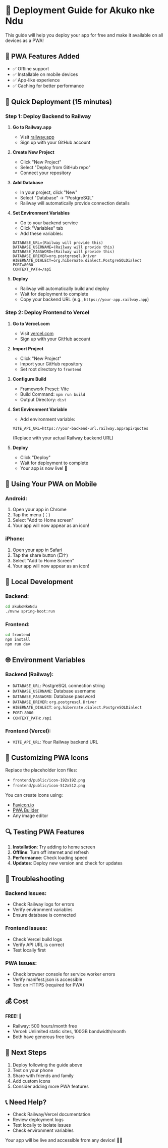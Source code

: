 # 🚀 Deployment Guide for Akuko nke Ndu

This guide will help you deploy your app for free and make it available on all devices as a PWA!

## 📱 PWA Features Added
- ✅ Offline support
- ✅ Installable on mobile devices
- ✅ App-like experience
- ✅ Caching for better performance

## 🎯 Quick Deployment (15 minutes)

### Step 1: Deploy Backend to Railway

1. **Go to Railway.app**
   - Visit [railway.app](https://railway.app)
   - Sign up with your GitHub account

2. **Create New Project**
   - Click "New Project"
   - Select "Deploy from GitHub repo"
   - Connect your repository

3. **Add Database**
   - In your project, click "New"
   - Select "Database" → "PostgreSQL"
   - Railway will automatically provide connection details

4. **Set Environment Variables**
   - Go to your backend service
   - Click "Variables" tab
   - Add these variables:
   ```
   DATABASE_URL=(Railway will provide this)
   DATABASE_USERNAME=(Railway will provide this)
   DATABASE_PASSWORD=(Railway will provide this)
   DATABASE_DRIVER=org.postgresql.Driver
   HIBERNATE_DIALECT=org.hibernate.dialect.PostgreSQLDialect
   PORT=8080
   CONTEXT_PATH=/api
   ```

5. **Deploy**
   - Railway will automatically build and deploy
   - Wait for deployment to complete
   - Copy your backend URL (e.g., `https://your-app.railway.app`)

### Step 2: Deploy Frontend to Vercel

1. **Go to Vercel.com**
   - Visit [vercel.com](https://vercel.com)
   - Sign up with your GitHub account

2. **Import Project**
   - Click "New Project"
   - Import your GitHub repository
   - Set root directory to `frontend`

3. **Configure Build**
   - Framework Preset: Vite
   - Build Command: `npm run build`
   - Output Directory: `dist`

4. **Set Environment Variable**
   - Add environment variable:
   ```
   VITE_API_URL=https://your-backend-url.railway.app/api/quotes
   ```
   (Replace with your actual Railway backend URL)

5. **Deploy**
   - Click "Deploy"
   - Wait for deployment to complete
   - Your app is now live! 🎉

## 📱 Using Your PWA on Mobile

### Android:
1. Open your app in Chrome
2. Tap the menu (⋮)
3. Select "Add to Home screen"
4. Your app will now appear as an icon!

### iPhone:
1. Open your app in Safari
2. Tap the share button (□↑)
3. Select "Add to Home Screen"
4. Your app will now appear as an icon!

## 🔧 Local Development

### Backend:
```bash
cd akukoNkeNdu
./mvnw spring-boot:run
```

### Frontend:
```bash
cd frontend
npm install
npm run dev
```

## 🌐 Environment Variables

### Backend (Railway):
- `DATABASE_URL`: PostgreSQL connection string
- `DATABASE_USERNAME`: Database username
- `DATABASE_PASSWORD`: Database password
- `DATABASE_DRIVER`: `org.postgresql.Driver`
- `HIBERNATE_DIALECT`: `org.hibernate.dialect.PostgreSQLDialect`
- `PORT`: `8080`
- `CONTEXT_PATH`: `/api`

### Frontend (Vercel):
- `VITE_API_URL`: Your Railway backend URL

## 🎨 Customizing PWA Icons

Replace the placeholder icon files:
- `frontend/public/icon-192x192.png`
- `frontend/public/icon-512x512.png`

You can create icons using:
- [Favicon.io](https://favicon.io/)
- [PWA Builder](https://www.pwabuilder.com/imageGenerator)
- Any image editor

## 🔍 Testing PWA Features

1. **Installation**: Try adding to home screen
2. **Offline**: Turn off internet and refresh
3. **Performance**: Check loading speed
4. **Updates**: Deploy new version and check for updates

## 🚨 Troubleshooting

### Backend Issues:
- Check Railway logs for errors
- Verify environment variables
- Ensure database is connected

### Frontend Issues:
- Check Vercel build logs
- Verify API URL is correct
- Test locally first

### PWA Issues:
- Check browser console for service worker errors
- Verify manifest.json is accessible
- Test on HTTPS (required for PWA)

## 💰 Cost

**FREE!** 🎉
- Railway: 500 hours/month free
- Vercel: Unlimited static sites, 100GB bandwidth/month
- Both have generous free tiers

## 🎯 Next Steps

1. Deploy following the guide above
2. Test on your phone
3. Share with friends and family
4. Add custom icons
5. Consider adding more PWA features

## 📞 Need Help?

- Check Railway/Vercel documentation
- Review deployment logs
- Test locally to isolate issues
- Check environment variables

Your app will be live and accessible from any device! 📱✨ 